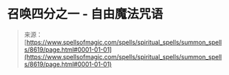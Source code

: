 <!--yml

category: 未分类

date: 2024-06-12 18:44:05

-->

# 召唤四分之一 - 自由魔法咒语

> 来源：[https://www.spellsofmagic.com/spells/spiritual_spells/summon_spells/8619/page.html#0001-01-01](https://www.spellsofmagic.com/spells/spiritual_spells/summon_spells/8619/page.html#0001-01-01)
